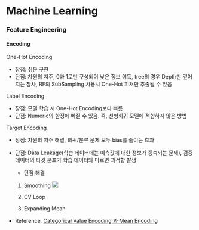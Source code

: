 # Machine Learning

### Feature Engineering

#### Encoding

One-Hot Encoding

- 장점: 쉬운 구현
- 단점: 차원의 저주, 0과 1로만 구성되어 낮은 정보 이득, tree의 경우 Depth만 깊어지는 참사, RF의 SubSampling 사용시 One-Hot 피쳐만 추출될 수 있음

Label Encoding

- 장점: 모델 학습 시 One-Hot Encoding보다 빠름
- 단점: Numeric의 함정에 빠질 수 있음. 즉, 선형회귀 모델에 적합하지 않은 방법

Target Encoding

- 장점: 차원의 저주 해결, 회귀/분류 문제 모두 bias를 줄이는 효과

- 단점: Data Leakage(학습 데이터에는 예측값에 대한 정보가 종속되는 문제), 검증 데이터의 타깃 분포가 학습 데이터와 다르면 과적합 발생

  - 단점 해결

  1. Smoothing
     ![](https://latex.codecogs.com/svg.latex?Encoded\,Value(after\,smoothing)%20=%20\frac%20{mean(target)%20*%20nrow%20+%20global\,mean%20*%20\alpha}%20{nrow%20+%20\alpha})

  2. CV Loop

  3. Expanding Mean

- Reference. [Categorical Value Encoding 과 Mean Encoding](https://dailyheumsi.tistory.com/120)